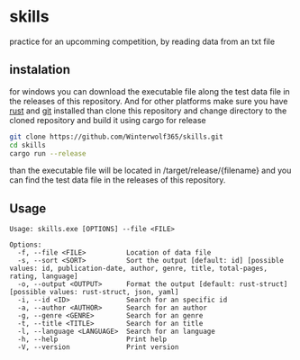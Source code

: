 # skills
practice for an upcomming competition, by reading data from an txt file

## instalation
for windows you can download the executable file along the test data file in the releases of this repository.
And for other platforms make sure you have [rust](https://rustup.rs/) and [git](https://git-scm.com/downloads/) installed
than clone this repository and change directory to the cloned repository and build it using cargo for release
```bash
git clone https://github.com/Winterwolf365/skills.git
cd skills
cargo run --release
```
than the executable file will be located in /target/release/{filename} and you can find the test data file in the releases of this repository.

## Usage
```
Usage: skills.exe [OPTIONS] --file <FILE>

Options:
  -f, --file <FILE>          Location of data file
  -s, --sort <SORT>          Sort the output [default: id] [possible values: id, publication-date, author, genre, title, total-pages, rating, language]
  -o, --output <OUTPUT>      Format the output [default: rust-struct] [possible values: rust-struct, json, yaml]
  -i, --id <ID>              Search for an specific id
  -a, --author <AUTHOR>      Search for an author
  -g, --genre <GENRE>        Search for an genre
  -t, --title <TITLE>        Search for an title
  -l, --language <LANGUAGE>  Search for an language
  -h, --help                 Print help
  -V, --version              Print version
```
